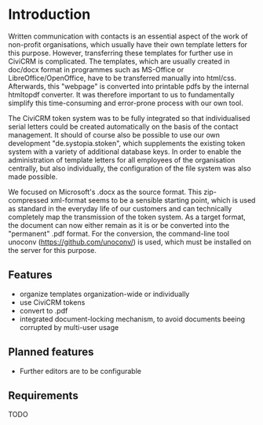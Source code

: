 # Introduction
Written communication with contacts is an essential aspect of the work of non-profit organisations, which usually have their own template letters for this purpose. However, transferring these templates for further use in CiviCRM is complicated. The templates, which are usually created in doc/docx format in programmes such as MS-Office or LibreOffice/OpenOffice, have to be transferred manually into html/css. Afterwards, this "webpage" is converted into printable pdfs by the internal htmltopdf converter. It was therefore important to us to fundamentally simplify this time-consuming and error-prone process with our own tool.

The CiviCRM token system was to be fully integrated so that individualised serial letters could be created automatically on the basis of the contact management. It should of course also be possible to use our own development "de.systopia.stoken", which supplements the existing token system with a variety of additional database keys. In order to enable the administration of template letters for all employees of the organisation centrally, but also individually, the configuration of the file system was also made possible.

We focused on Microsoft's .docx as the source format. This zip-compressed xml-format seems to be a sensible starting point, which is used as standard in the everyday life of our customers and can technically completely map the transmission of the token system. As a target format, the document can now either remain as it is or be converted into the "permanent" .pdf format. For the conversion, the command-line tool unoconv (https://github.com/unoconv/) is used, which must be installed on the server for this purpose.
## Features
+ organize templates organization-wide or individually
+ use CiviCRM tokens
+ convert to .pdf
+ integrated document-locking mechanism, to avoid documents beeing corrupted by multi-user usage
## Planned features
+ Further editors are to be configurable
## Requirements
TODO